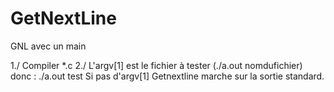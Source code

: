 # GetNextLine
GNL avec un main

1./ Compiler *.c
2./ L'argv[1] est le fichier à tester (./a.out nomdufichier) donc : ./a.out test
    Si pas d'argv[1] Getnextline marche sur la sortie standard.
